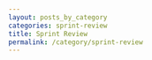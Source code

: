 ```yaml
---
layout: posts_by_category
categories: sprint-review
title: Sprint Review
permalink: /category/sprint-review
---
```

